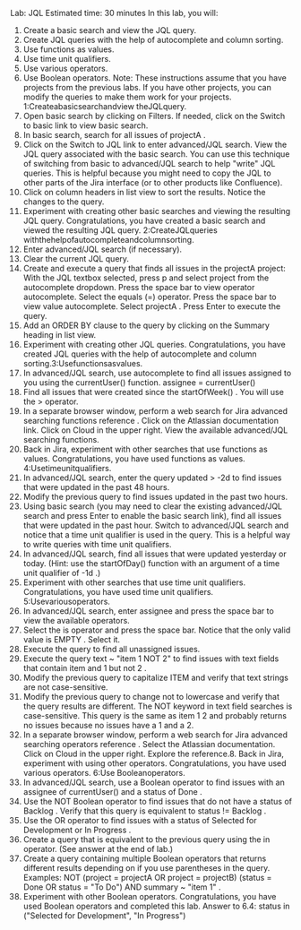 Lab: JQL
Estimated time: 30 minutes
In this lab, you will:
1. Create a basic search and view the JQL query.
2. Create JQL queries with the help of autocomplete and column sorting.
3. Use functions as values.
4. Use time unit qualifiers.
5. Use various operators.
6. Use Boolean operators.
Note: These instructions assume that you have projects from the previous labs. If you have other projects, you
can modify the queries to make them work for your projects.
1:Createabasicsearchandview theJQLquery.
1. Open basic search by clicking on Filters. If needed, click on the Switch to basic link to view basic search.
2. In basic search, search for all issues of projectA .
3. Click on the Switch to JQL link to enter advanced/JQL search. View the JQL query associated with the
basic search. You can use this technique of switching from basic to advanced/JQL search to help "write"
JQL queries. This is helpful because you might need to copy the JQL to other parts of the Jira interface (or
to other products like Confluence).
4. Click on column headers in list view to sort the results. Notice the changes to the query.
5. Experiment with creating other basic searches and viewing the resulting JQL query.
Congratulations, you have created a basic search and viewed the resulting JQL query.
2:CreateJQLqueries withthehelpofautocompleteandcolumnsorting.
1. Enter advanced/JQL search (if necessary).
2. Clear the current JQL query.
3. Create and execute a query that finds all issues in the projectA project:
With the JQL textbox selected, press p and select project from the autocomplete dropdown.
Press the space bar to view operator autocomplete.
Select the equals (=) operator.
Press the space bar to view value autocomplete.
Select projectA .
Press Enter to execute the query.
4. Add an ORDER BY clause to the query by clicking on the Summary heading in list view.
5. Experiment with creating other JQL queries.
Congratulations, you have created JQL queries with the help of autocomplete and column sorting.3:Usefunctionsasvalues.
1. In advanced/JQL search, use autocomplete to find all issues assigned to you using the currentUser()
function. assignee = currentUser()
2. Find all issues that were created since the startOfWeek() . You will use the > operator.
3. In a separate browser window, perform a web search for Jira advanced searching functions
reference . Click on the Atlassian documentation link. Click on Cloud in the upper right. View the
available advanced/JQL searching functions.
4. Back in Jira, experiment with other searches that use functions as values.
Congratulations, you have used functions as values.
4:Usetimeunitqualifiers.
1. In advanced/JQL search, enter the query updated > -2d to find issues that were updated in the past 48
hours.
2. Modify the previous query to find issues updated in the past two hours.
3. Using basic search (you may need to clear the existing advanced/JQL search and press Enter to enable the
basic search link), find all issues that were updated in the past hour. Switch to advanced/JQL search and
notice that a time unit qualifier is used in the query. This is a helpful way to write queries with time unit
qualifiers.
4. In advanced/JQL search, find all issues that were updated yesterday or today. (Hint: use the startOfDay()
function with an argument of a time unit qualifier of -1d .)
5. Experiment with other searches that use time unit qualifiers.
Congratulations, you have used time unit qualifiers.
5:Usevariousoperators.
1. In advanced/JQL search, enter assignee and press the space bar to view the available operators.
2. Select the is operator and press the space bar. Notice that the only valid value is EMPTY . Select it.
3. Execute the query to find all unassigned issues.
4. Execute the query text ~ "item 1 NOT 2" to find issues with text fields that contain item and 1
but not 2 .
5. Modify the previous query to capitalize ITEM and verify that text strings are not case-sensitive.
6. Modify the previous query to change not to lowercase and verify that the query results are different. The
NOT keyword in text field searches is case-sensitive. This query is the same as item 1 2 and probably
returns no issues because no issues have a 1 and a 2.
7. In a separate browser window, perform a web search for Jira advanced searching operators
reference . Select the Atlassian documentation. Click on Cloud in the upper right. Explore the reference.8. Back in Jira, experiment with using other operators.
Congratulations, you have used various operators.
6:Use Booleanoperators.
1. In advanced/JQL search, use a Boolean operator to find issues with an assignee of currentUser()
and a status of Done .
2. Use the NOT Boolean operator to find issues that do not have a status of Backlog . Verify that this
query is equivalent to status != Backlog .
3. Use the OR operator to find issues with a status of Selected for Development or In Progress .
4. Create a query that is equivalent to the previous query using the in operator. (See answer at the end of
lab.)
5. Create a query containing multiple Boolean operators that returns different results depending on if you use
parentheses in the query. Examples: NOT (project = projectA OR project = projectB)
(status = Done OR status = "To Do") AND summary ~ "item 1" .
6. Experiment with other Boolean operators.
Congratulations, you have used Boolean operators and completed this lab.
Answer to 6.4: status in ("Selected for Development", "In Progress")
